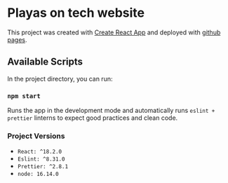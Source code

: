 # Playas on tech website

This project was created with [Create React App](https://github.com/facebook/create-react-app) and deployed with [github pages](https://pages.github.com/).
## Available Scripts

In the project directory, you can run:
### `npm start`

Runs the app in the development mode and automatically runs `eslint + prettier` linterns to expect good practices and clean code.

### Project Versions
- `React: ^18.2.0`
- `Eslint: ^8.31.0`
- `Prettier: ^2.8.1`
- `node: 16.14.0`
